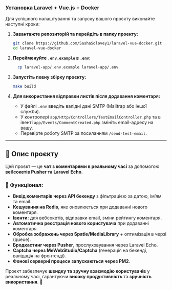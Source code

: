 ### Установка Laravel + Vue.js + Docker

Для успішного налаштування та запуску вашого проєкту виконайте наступні кроки:

1. **Завантажте репозиторій та перейдіть в папку проекту:**
   ```sh
   git clone https://github.com/SashaSolovey1/laravel-vue-docker.git
   cd laravel-vue-docker
   ```

2. **Перейменуйте `.env.example` в `.env`:**
   ```sh
     cp laravel-app/.env.example laravel-app/.env
   ```

3. **Запустіть повну збірку проєкту:**
   ```sh
   make build
   ```


4. **Для використання відправки листів після додавання коментаря:**
    - У файлі `.env` введіть валідні дані SMTP (Mailtrap або іншої служби).
    - У контролері `app/Http/Controllers/TestEmailController.php` та в івенті `app/Events/CommentCreated.php` змініть email-адресу на вашу.
    - Перевірте роботу SMTP за посиланням `/send-test-email`.

---

## 📌 Опис проєкту

Цей проєкт — це **чат з коментарями в реальному часі** за допомогою **вебсокетів Pusher та Laravel Echo**.

### 🔹 Функціонал:
- **Вивід коментарів через API бекенду** з фільтрацією за датою, ім’ям та email.
- **Кешування на Redis**, яке оновлюється при додаванні нового коментаря.
- **Івенти:** для вебсокетів, відправки email, зміни рейтингу коментаря.
- **Автоматична реєстрація нового користувача** при додаванні коментаря.
- **Обробка зображень через Spatie/MediaLibrary** + оптимізація в черзі (queue).
- **Бродкастинг через Pusher**, прослуховування через Laravel Echo.
- **Captcha через MeWebStudio/Captcha** (генерація на бекенді, валідація на фронтенді).
- **Фонові серверні процеси запускаються через PM2**.

Проєкт забезпечує **швидку та зручну взаємодію користувачів** у реальному часі, гарантуючи **високу продуктивність** та **зручність використання**. 🚀
